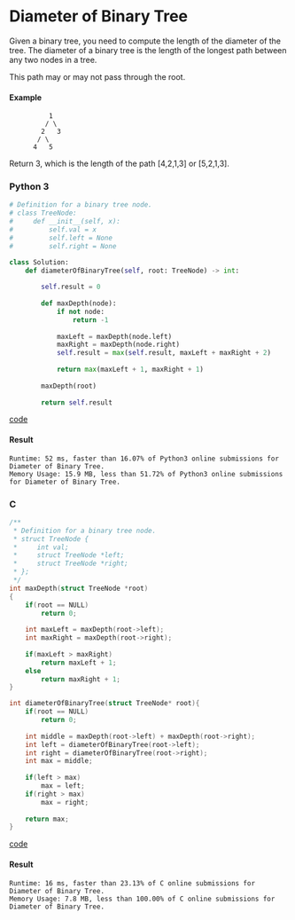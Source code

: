 # Diameter of Binary Tree
Given a binary tree, you need to compute the length of the diameter of the tree. The diameter of a binary tree is the length of the longest path between any two nodes in a tree. 

This path may or may not pass through the root.

#### Example
```
          1
         / \
        2   3
       / \     
      4   5
```
Return 3, which is the length of the path [4,2,1,3] or [5,2,1,3].

### Python 3
```python
# Definition for a binary tree node.
# class TreeNode:
#     def __init__(self, x):
#         self.val = x
#         self.left = None
#         self.right = None

class Solution:
    def diameterOfBinaryTree(self, root: TreeNode) -> int:
        
        self.result = 0
        
        def maxDepth(node):
            if not node:
                return -1
            
            maxLeft = maxDepth(node.left)
            maxRight = maxDepth(node.right)
            self.result = max(self.result, maxLeft + maxRight + 2)
            
            return max(maxLeft + 1, maxRight + 1)
        
        maxDepth(root)
        
        return self.result
```
[code](Python%203/543.py)

#### Result
```
Runtime: 52 ms, faster than 16.07% of Python3 online submissions for Diameter of Binary Tree.
Memory Usage: 15.9 MB, less than 51.72% of Python3 online submissions for Diameter of Binary Tree.
```

### C
```C
/**
 * Definition for a binary tree node.
 * struct TreeNode {
 *     int val;
 *     struct TreeNode *left;
 *     struct TreeNode *right;
 * };
 */
int maxDepth(struct TreeNode *root)
{
    if(root == NULL) 
        return 0;
    
    int maxLeft = maxDepth(root->left);
    int maxRight = maxDepth(root->right);
    
    if(maxLeft > maxRight)
        return maxLeft + 1;
    else
        return maxRight + 1;
}

int diameterOfBinaryTree(struct TreeNode* root){
    if(root == NULL)
        return 0;
    
    int middle = maxDepth(root->left) + maxDepth(root->right);
    int left = diameterOfBinaryTree(root->left);
    int right = diameterOfBinaryTree(root->right);
    int max = middle;
    
    if(left > max)
        max = left;
    if(right > max)
        max = right;
    
    return max;
}
```
[code](C/543.c)

#### Result
```
Runtime: 16 ms, faster than 23.13% of C online submissions for Diameter of Binary Tree.
Memory Usage: 7.8 MB, less than 100.00% of C online submissions for Diameter of Binary Tree.
```
